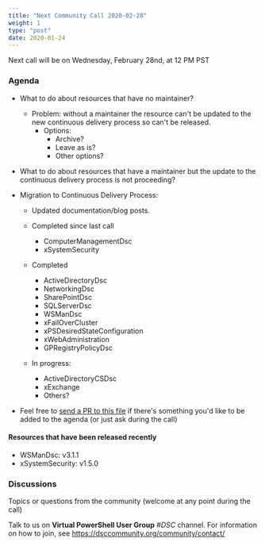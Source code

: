 ```yaml
---
title: "Next Community Call 2020-02-28"
weight: 1
type: "post"
date: 2020-01-24
---
```

Next call will be on Wednesday, February 28nd, at 12 PM PST

### Agenda

- What to do about resources that have no maintainer?
  - Problem: without a maintainer the resource can't be updated to
    the new continuous delivery process so can't be released.
    - Options:
      - Archive?
      - Leave as is?
      - Other options?

- What to do about resources that have a maintainer but the update
  to the continuous delivery process is not proceeding?

- Migration to Continuous Delivery Process:
  - Updated documentation/blog posts.
  - Completed since last call
    - ComputerManagementDsc
    - xSystemSecurity

  - Completed
    - ActiveDirectoryDsc
    - NetworkingDsc
    - SharePointDsc
    - SQLServerDsc
    - WSManDsc
    - xFailOverCluster
    - xPSDesiredStateConfiguration
    - xWebAdministration
    - GPRegistryPolicyDsc

  - In progress:
    - ActiveDirectoryCSDsc
    - xExchange
    - Others?

- Feel free to [send a PR to this file](https://github.com/dsccommunity/dsccommunity.org/blob/master/content/community_calls/next_call.en.md)
  if there's something you'd like to be added to the agenda (or just ask
  during the call)

#### Resources that have been released recently

- WSManDsc: v3.1.1
- xSystemSecurity: v1.5.0

### Discussions

Topics or questions from the community (welcome at any point during the call)

Talk to us on **Virtual PowerShell User Group** _#DSC_ channel.
For information on how to join, see https://dsccommunity.org/community/contact/
